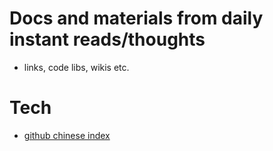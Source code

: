 # Docs and materials from daily instant reads/thoughts

 - links, code libs, wikis etc.


# Tech
 - [github chinese index](http://www.githubs.cn/)
